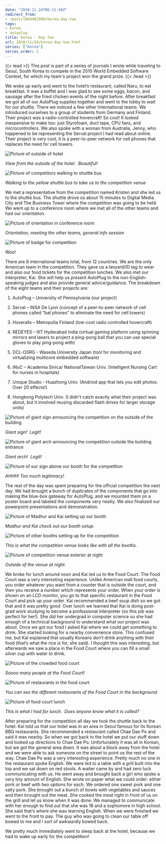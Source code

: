 ```yaml
---
date: "2010-11-24T06:11:40Z"
redirect_from:
- /post/1669482990/korea-day-two
tags:
- korea
- autoplug
title: Korea - Day Two
url: 2010/11/24/korea-day-two.html
series: ["Korea"]
series_order: 2
---
```


{{< lead >}}
This post is part of a series of journals I wrote while traveling to Seoul, South Korea to compete in the 2010 World Embedded Software Contest, for which my team's project won the grand prize.
{{< /lead >}}

We woke up early and went to the hotel’s restaurant, called Naru, to eat breakfast. It was a buffet and I was glad to see some eggs, bacon, and sausage after the fried chicken events of the night before. After breakfast we got all of our AutoPlug supplies together and went to the lobby to wait for our shuttle. There we noticed a few other International teams. We introduced ourselves to a group of students from Germany and Finland. Their project was a radio-controlled hovercraft! So cool! It looked inexpensive to make too: just Styrofoam, duct tape, CPU fans, and microcontrollers. We also spoke with a woman from Australia, Jenny, who happened to be representing the Serval project I had read about online. Their project is very cool, it is a peer-to-peer network for cell phones that replaces the need for cell towers.

![Picture of outside of hotel](korea-outside-hotel-picture.jpg)

_View from the outside of the hotel.  Beautiful!_

![Picture of competitors walking to shuttle bus](walking-to-bus-picture.jpg)

_Walking to the yellow shuttle bus to take us to the competition venue_

We met a representative from the competition named Kristen and she led us to the shuttle bus. The shuttle drove us about 15 minutes to Digital Media City and The Business Tower where the competition was going to be held. We went up to a conference room where we met all of the other teams and had our orientation.

![Picture of orientation in conference room](competition-orientation-picture.jpg)

_Orientation, meeting the other teams, general info session_

![Picture of badge for competition](competition-badge-picture.jpg)

_Woo!_

There are 8 international teams total, from 12 countries. We are the only American team in the competition. They gave us a lanyard/ID tag to wear and also our food tickets for the competition lunches. We also met our interpreter, Kai. She will help us present AutoPlug to the non-English-speaking judges and also provide general advice/guidance. The breakdown of the eight teams and their projects are:

1. AutoPlug – University of Pennsylvania (our project)

2. Serval – INSA De Lyon (concept of a peer-to-peer network of cell phones called “bat phones” to eliminate the need for cell towers)

3. Hoveralls – Metropolia Finland (low-cost radio controlled hovercraft)

4. REDEYES – IIIT Hyderabad India (virtual gaming platform using spinning mirrors and lasers to project a ping-pong ball that you can use special gloves to play ping-pong with)

5. DCL-OSRG - Waseda University Japan (tool for monitoring and virtualizing multicore embedded software)

6. iNuC – Academia Sinica/ NationalTaiwan Univ. (Intelligent Nursing Cart for nurses in hospitals)

7. Unique Studio - Huazhong Univ. (Android app that lets you edit photos. Over 20 effects!)

8. Hongkong Polytech Univ. (I didn't catch exactly what their project was about, but it involved reusing discarded flash drives for larger storage units)

![Picture of giant sign announcing the competition on the outside of the building](giant-sign-picture.jpg)

_Giant sign!  Legit!_

![Picture of giant arch announcing the competition outside the building entrance](giant-arch-picture.jpg)

_Giant arch!  Legit!_

![Picture of our sign above our booth for the competition](school-sign-picture.jpg)

_AHHH! Too much legitimacy!_

The rest of the day was spent preparing for the official competition the next day. We had brought a bunch of duplicates of the components that go into making the blue-box gateway for AutoPlug, and we mounted them on a poster board and labeled the components very neatly. We also finalized our powerpoint presentations and demonstration.

![Picture of Madhur and Kai setting up our booth](madhur-kai-booth-setup-picture.jpg)

_Madhur and Kai check out our booth setup._

![Picture of other booths setting up for the competition](other-booths-picture.jpg)

_This is what the competition venue looks like with all the booths._

![Picture of competition venue exterior at night](outside-venue-night-picture.jpg)

_Outside of the venue at night._

We broke for lunch around noon and Kai led us to the Food Court. The Food Court was a very interesting experience. Unlike American mall food courts, you order whatever you want from a counter that is outside the court, and then you receive a number which represents your order. When your order is shown on an LCD monitor, you go to that specific restaurant in the Food Court and pick up your order. Kai recommended a beef soup dish so we got that and it was pretty good. Over lunch we learned that Kai is doing post-grad work studying to become a professional interpreter (so this job was perfect for her!). She did her undergrad in computer science so she had enough of a technical background to understand what our project was about. Once we got our food I asked Kai where we could get something to drink. She started looking for a nearby convenience store. This confused me, but Kai explained that usually Koreans don’t drink anything with their food (that’s what the rice is for, she said). I thought this was interesting, but afterwards we saw a place in the Food Court where you can fill a small silver cup with water to drink.

![Picture of the crowded food court](food-court-picture.jpg)

_Soooo many people at the Food Court!_

![Picture of restaurants in the food court](food-court-restaurants.jpg)

_You can see the different restaurants of the Food Court in the background._

![Picture of food court lunch](featured.jpg)

_This is what I had for lunch.  Does anyone know what it is called?_

After preparing for the competition all day we took the shuttle back to the hotel. Kai told us that our hotel was in an area in Seoul famous for its Korean BBQ restaurants. She recommended a restaurant called Chae Dae Po and said it was nearby. So when we got back to the hotel we put our stuff down and looked up directions to Chae Dae Po. Unfortunately it was all in Korean, but we got the general area down. It was about a block away from the hotel and we were able to ask someone on the street to point us the rest of the way. Chae Dae Po was a very interesting experience. Pretty much no one in the restaurant spoke English. We were led to a table with a grill built into the top and we sat down on red stools. A waiter came by and had zero luck communicating with us. He went away and brought back a girl who spoke a very tiny amount of English. She wrote on paper what we could order: either pork or beef with two options for each. We ordered one sweet pork and one salty pork. She brought out a bunch of bowls with vegetables and sauces and then brought out the meat. She cooked the meat right in front of us on the grill and let us know when it was done. We managed to communicate with her enough to find out that she was 18 and a sophomore in high school. She said that’s where she was learning English. When we were finished we went to the front to pay. The guy who was going to clean our table off bowed to me and I sort of awkwardly bowed back.

We pretty much immediately went to sleep back at the hotel, because we had to wake up early for the competition!
